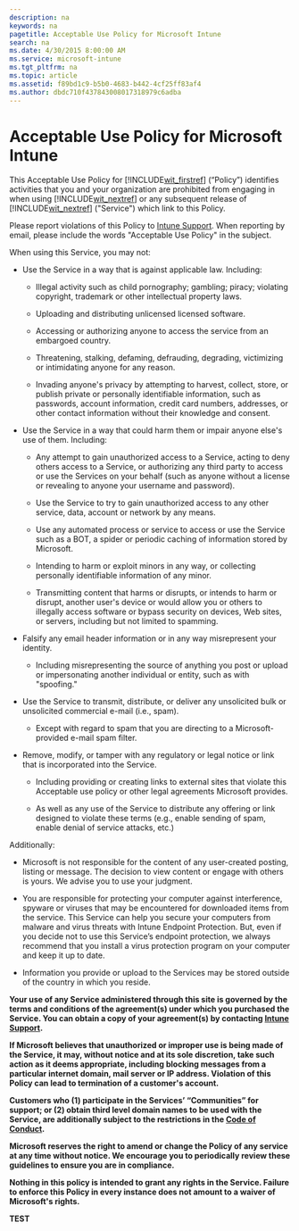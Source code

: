 ```yaml
---
description: na
keywords: na
pagetitle: Acceptable Use Policy for Microsoft Intune
search: na
ms.date: 4/30/2015 8:00:00 AM
ms.service: microsoft-intune
ms.tgt_pltfrm: na
ms.topic: article
ms.assetid: f89bd1c9-b5b0-4683-b442-4cf25ff83af4
ms.author: dbdc710f437843008017318979c6adba
---
```

# Acceptable Use Policy for Microsoft Intune
This Acceptable Use Policy for [!INCLUDE[wit_firstref](../Token/wit_firstref_md.md)] (“Policy”) identifies activities that you and your organization are prohibited from engaging in when using [!INCLUDE[wit_nextref](../Token/wit_nextref_md.md)] or any subsequent release of [!INCLUDE[wit_nextref](../Token/wit_nextref_md.md)] ("Service") which link to this Policy.

Please report violations of this Policy to [Intune Support](http://go.microsoft.com/fwlink/?LinkID=242283). When reporting by email, please include the words "Acceptable Use Policy" in the subject.

When using this Service, you may not:

- Use the Service in a way that is against applicable law. Including:

   - Illegal activity such as child pornography; gambling; piracy; violating copyright, trademark or other intellectual property laws.

   - Uploading and distributing unlicensed licensed software.

   - Accessing or authorizing anyone to access the service from an embargoed country.

   - Threatening, stalking, defaming, defrauding, degrading, victimizing or intimidating anyone for any reason.

   - Invading anyone's privacy by attempting to harvest, collect, store, or publish private or personally identifiable information, such as passwords, account information, credit card numbers, addresses, or other contact information without their knowledge and consent.

- Use the Service in a way that could harm them or impair anyone else's use of them. Including:

   - Any attempt to gain unauthorized access to a Service, acting to deny others access to a Service, or authorizing any third party to access or use the Services on your behalf (such as anyone without a license or revealing to anyone your username and password).

   - Use the Service to try to gain unauthorized access to any other service, data, account or network by any means.

   - Use any automated process or service to access or use the Service such as a BOT, a spider or periodic caching of information stored by Microsoft.

   - Intending to harm or exploit minors in any way, or collecting personally identifiable information of any minor.

   - Transmitting content that harms or disrupts, or intends to harm or disrupt, another user's device or would allow you or others to illegally access software or bypass security on devices, Web sites, or servers, including but not limited to spamming.

- Falsify any email header information or in any way misrepresent your identity.

   - Including misrepresenting the source of anything you post or upload or impersonating another individual or entity, such as with "spoofing."

- Use the Service to transmit, distribute, or deliver any unsolicited bulk or unsolicited commercial e-mail (i.e., spam).

   - Except with regard to spam that you are directing to a Microsoft-provided e-mail spam filter.

- Remove, modify, or tamper with any regulatory or legal notice or link that is incorporated into the Service.

   - Including providing or creating links to external sites that violate this Acceptable use policy or other legal agreements Microsoft provides.

   - As well as any use of the Service to distribute any offering or link designed to violate these terms (e.g., enable sending of spam, enable denial of service attacks, etc.)

Additionally:

- Microsoft is not responsible for the content of any user-created posting, listing or message. The decision to view content or engage with others is yours. We advise you to use your judgment.

- You are responsible for protecting your computer against interference, spyware or viruses that may be encountered for downloaded items from the service. This Service can help you secure your computers from malware and virus threats with Intune Endpoint Protection. But, even if you decide not to use this Service’s endpoint protection, we always recommend that you install a virus protection program on your computer and keep it up to date.

- Information you provide or upload to the Services may be stored outside of the country in which you reside.

**Your use of any Service administered through this site is governed by the terms and conditions of the agreement(s) under which you purchased the Service. You can obtain a copy of your agreement(s) by contacting [Intune Support](http://go.microsoft.com/fwlink/?LinkID=242283).**

**If Microsoft believes that unauthorized or improper use is being made of the Service, it may, without notice and at its sole discretion, take such action as it deems appropriate, including blocking messages from a particular internet domain, mail server or IP address. Violation of this Policy can lead to termination of a customer's account.**

**Customers who (1) participate in the Services’ “Communities” for support; or (2) obtain third level domain names to be used with the Service, are additionally subject to the restrictions in the [Code of Conduct](http://go.microsoft.com/fwlink/?LinkId=203310).**

**Microsoft reserves the right to amend or change the Policy of any service at any time without notice. We encourage you to periodically review these guidelines to ensure you are in compliance.**

**Nothing in this policy is intended to grant any rights in the Service. Failure to enforce this Policy in every instance does not amount to a waiver of Microsoft's rights.**

**TEST**
